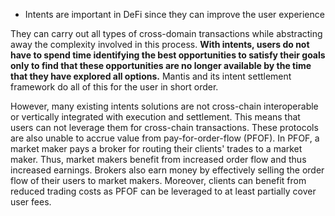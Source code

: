 - Intents are important in DeFi since they can improve the user experience


They can carry out all types of cross-domain transactions while abstracting away the complexity involved in this process. **With intents, users do not have to spend time identifying the best opportunities to satisfy their goals only to find that these opportunities are no longer available by the time that they have explored all options.** Mantis and its intent settlement framework do all of this for the user in short order.

However, many existing intents solutions are not cross-chain interoperable or vertically integrated with execution and settlement. This means that users can not leverage them for cross-chain transactions. These protocols are also unable to accrue value from pay-for-order-flow (PFOF). In PFOF, a market maker pays a broker for routing their clients' trades to a market maker. Thus, market makers benefit from increased order flow and thus increased earnings. Brokers also earn money by effectively selling the order flow of their users to market makers. Moreover, clients can benefit from reduced trading costs as PFOF can be leveraged to at least partially cover user fees.
